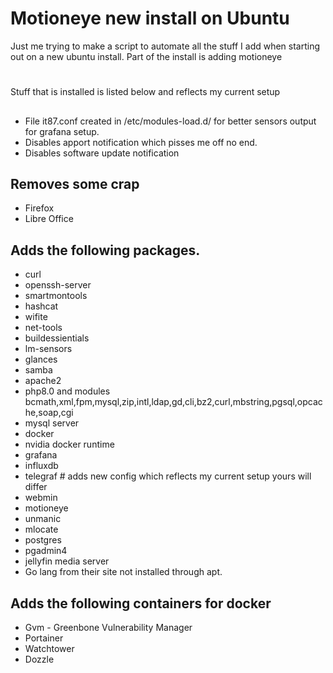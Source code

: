 # Motioneye new install on Ubuntu

Just me trying to make a script to automate all the stuff I add when starting out on a new ubuntu install.
Part of the install is adding motioneye
#
Stuff that is installed is listed below and reflects my current setup
##
###
- File it87.conf created in /etc/modules-load.d/ for better sensors output for grafana setup. 
- Disables apport notification which pisses me off no end. 
- Disables software update notification

## Removes some crap
- Firefox
- Libre Office

## Adds the following packages.
- curl
- openssh-server
- smartmontools
- hashcat
- wifite
- net-tools
- buildessientials
- lm-sensors
- glances
- samba
- apache2
- php8.0 and modules bcmath,xml,fpm,mysql,zip,intl,ldap,gd,cli,bz2,curl,mbstring,pgsql,opcache,soap,cgi
- mysql server
- docker
- nvidia docker runtime
- grafana
- influxdb
- telegraf # adds new config which reflects my current setup yours will differ
- webmin
- motioneye
- unmanic
- mlocate
- postgres
- pgadmin4
- jellyfin media server
- Go lang from their site not installed through apt.

## Adds the following containers for docker
- Gvm - Greenbone Vulnerability Manager
- Portainer
- Watchtower
- Dozzle

